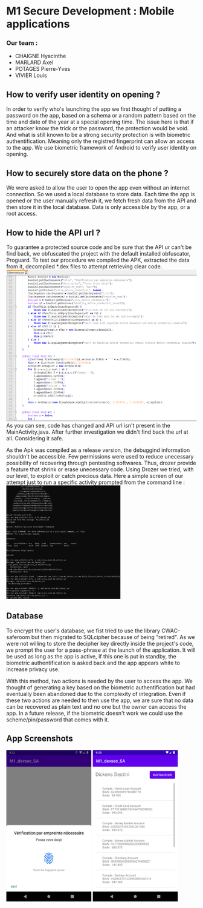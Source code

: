 # M1 Secure Development : Mobile applications

### Our team :
 - CHAIGNE Hyacinthe
 - MARLARD Axel
 - POTAGES Pierre-Yves
 - VIVIER Louis


## How to verify user identity on opening ?
In order to verify who's launching the app we first thought of putting a password on the app, based on a schema or a random pattern based on the time and date of the year at a special opening time. The issue here is that if an attacker know the trick or the password, the protection would be void. And what is still known to be a strong security protection is with biometric authentification. Meaning only the registred fingerprint can allow an access to the app. We use biometric framework of Android to verify user identity on opening.


## How to securely store data on the phone ?
We were asked to allow the user to open the app even without an internet connection. So we used a local database to store data. Each time the app is opened or the user manually refresh it, we fetch fresh data from the API and then store it in the local database. Data is only accessible by the app, or a root access.


## How to hide the API url ?
To guarantee a protected source code and be sure that the API ur can't be find back, we obfuscated the project with the default installed obfuscator, Proguard. To test our procedure we compiled the APK, extracted the data from it, decompiled *.dex files to attempt retrieving clear code.
<br><img src="img/scrn1.png" alt="screenshot1" height="400"/>
<br>As you can see, code has changed and API url isn't present in the MainActivity.java. After further investigation we didn't find back the url at all. Considering it safe.

As the Apk was compiled as a release version, the debuggind information shouldn't be accessible. Few permissions were used to reduce unecessary possibility of recovering through pentesting softwares. Thus, drozer provide a feature that shrink or erase unecessary code. Using Drozer we tried, with our level, to exploit or catch precious data.
Here a simple screen of our attempt just to run a specific activity prompted from the command line :
<br><img src="img/scrn2.png" alt="screenshot2" height="300"/>

## Database
To encrypt the user's database, we fist tried to use the library CWAC-saferoom but then migrated to SQLcipher because of being "retired". As we were not willing to store the decipher key directly inside the project's code, we prompt the user for a pass-phrase at the launch of the application. It will be used as long as the app is active, if this one is put in standby, the biometric authentification is asked back and the app appears white to increase privacy use.

With this method, two actions is needed by the user to access the app. We thought of generating a key based on the biometric authentification but had eventually been abandoned due to the complexity of integration. Even if these two actions are needed to then use the app, we are sure that no data can be recovered as plain text and no one but the owner can access the app. In a future release, if the biometric doesn't work we could use the scheme/pin/password that comes with it.

## App Screenshots
<img src="img/scrn3.png" alt="screenshot3" height="400"/>
<img src="img/scrn4.png" alt="screenshot4" height="400"/>

